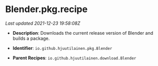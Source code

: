 # Blender.pkg.recipe

_Last updated 2021-12-23 19:58:08Z_

- **Description**: Downloads the current release version of Blender and builds a package.

- **Identifier**: `io.github.hjuutilainen.pkg.Blender`

- **Parent Recipes**: `io.github.hjuutilainen.download.Blender`